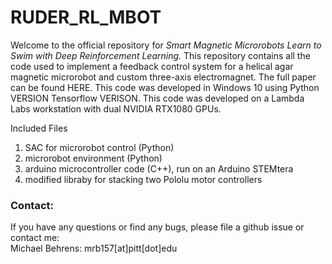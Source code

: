 # RUDER_RL_MBOT


Welcome to the official repository for _Smart Magnetic Microrobots Learn to Swim with Deep Reinforcement Learning._ This repository contains all the code used to implement a feedback control system for a helical agar magnetic microrobot and custom three-axis electromagnet.  The full paper can be found HERE. This code was developed in Windows 10 using Python VERSION Tensorflow VERISON. This code was developed on a Lambda Labs workstation with dual NVIDIA RTX1080 GPUs. 

Included Files
1) SAC for microrobot control (Python)
2) microrobot environment (Python)
3) arduino microcontroller code (C++), run on an Arduino STEMtera
4) modified libraby for stacking two Pololu motor controllers


### Contact:

If you have any questions or find any bugs, please file a github issue or contact me:  
Michael Behrens: mrb157[at]pitt[dot]edu
